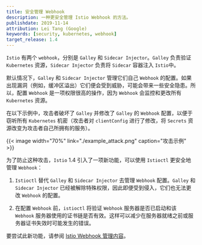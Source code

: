 ```yaml
---
title: 安全管理 Webhook
description: 一种更安全管理 Istio Webhook 的方法。
publishdate: 2019-11-14
attribution: Lei Tang (Google)
keywords: [security, kubernetes, webhook]
target_release: 1.4
---
```


`Istio` 有两个 `webhook`，分别是 `Galley` 和 `Sidecar Injector`。`Galley` 负责验证 `Kubernetes` 资源，`Sidecar Injector` 负责将 `Sidecar` 容器注入 `Istio`中。

默认情况下，`Galley` 和 `Sidecar Injector` 管理它们自己 `Webhook` 的配置。如果出现漏洞（例如，缓冲区溢出）它们便会受到威胁，可能会带来一些安全隐患。所以，配置 `Webhook` 是一项权限很高的操作，因为 `Webhook` 会监控和更改所有 `Kubernetes` 资源。

在以下示例中，攻击者破坏了 `Galley` 并修改了 `Galley` 的 `Webhook` 配置，以便于窃听所有 `Kubernetes` 机密（攻击者对 `clientConfig` 进行了修改，将 `Secrets` 资源改变为攻击者自己所拥有的服务）。

{{< image width="70%"
    link="./example_attack.png"
    caption="攻击示例"
    >}}

为了防止这种攻击，`Istio` 1.4 引入了一项新功能，可以使用 `Istioctl` 更安全地管理 `Webhook`：

1. `Istioctl` 替代 `Galley` 和 `Sidecar Injector` 去管理 `Webhook` 配置。`Galley` 和 `Sidecar Injector` 已经被解除特殊权限，因此即便受到侵入，它们也无法更改 `Webhook` 的配置。

1. 在配置 `Webhook` 前，`istioctl` 将验证 `Webhook` 服务器是否已启动和该 `Webhook` 服务器使用的证书链是否有效。这样可以减少在服务器就绪之前或服务器证书失效时可能发生的错误。

要尝试此新功能，请参阅 [Istio Webhook 管理内容](https://archive.istio.io/v1.4/docs/tasks/security/webhook)。
